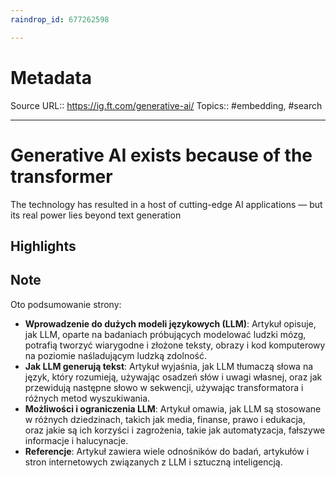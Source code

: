 ```yaml
---
raindrop_id: 677262598

---
```


# Metadata
Source URL:: https://ig.ft.com/generative-ai/
Topics:: #embedding, #search

---
# Generative AI exists because of the transformer

The technology has resulted in a host of cutting-edge AI applications — but its real power lies beyond text generation

## Highlights
## Note

Oto podsumowanie strony:

- **Wprowadzenie do dużych modeli językowych (LLM)**: Artykuł opisuje, jak LLM, oparte na badaniach próbujących modelować ludzki mózg, potrafią tworzyć wiarygodne i złożone teksty, obrazy i kod komputerowy na poziomie naśladującym ludzką zdolność.
- **Jak LLM generują tekst**: Artykuł wyjaśnia, jak LLM tłumaczą słowa na język, który rozumieją, używając osadzeń słów i uwagi własnej, oraz jak przewidują następne słowo w sekwencji, używając transformatora i różnych metod wyszukiwania.
- **Możliwości i ograniczenia LLM**: Artykuł omawia, jak LLM są stosowane w różnych dziedzinach, takich jak media, finanse, prawo i edukacja, oraz jakie są ich korzyści i zagrożenia, takie jak automatyzacja, fałszywe informacje i halucynacje.
- **Referencje**: Artykuł zawiera wiele odnośników do badań, artykułów i stron internetowych związanych z LLM i sztuczną inteligencją.